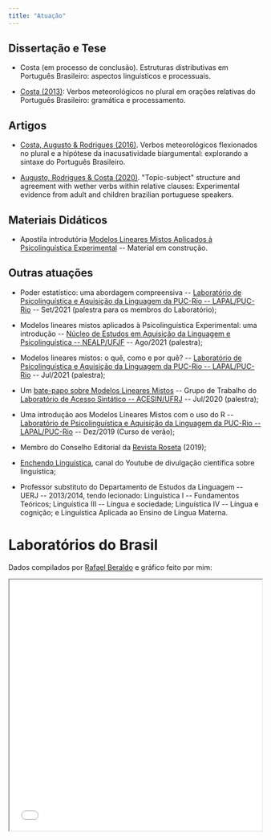 ```yaml
---
title: "Atuação"
---
```


## Dissertação e Tese
- Costa (em processo de conclusão). Estruturas distributivas em Português Brasileiro: aspectos linguísticos e processuais.

- [Costa (2013)](https://www.maxwell.vrac.puc-rio.br/colecao.php?strSecao=resultado&nrSeq=23890@2): Verbos meteorológicos no plural em orações relativas do Português Brasileiro: gramática e processamento.

## Artigos
- [Costa, Augusto & Rodrigues (2016)](https://periodicos.ufjf.br/index.php/veredas/article/view/24982). Verbos meteorológicos flexionados no plural e a hipótese da inacusatividade biargumental: explorando a sintaxe do Português Brasileiro.

- [Augusto, Rodrigues & Costa (2020)](https://books.google.it/books/about/Language_Acquisition_Processing_and_Bili.html?id=urzxDwAAQBAJ&redir_esc=y). "Topic-subject" structure and agreement with wether verbs within relative clauses: Experimental evidence from adult and children brazilian portuguese speakers.

## Materiais Didáticos
- Apostila introdutória [Modelos Lineares Mistos Aplicados à Psicolinguística Experimental](https://igordeo-costa.github.io/posts/modelosmistos/) -- Material em construção.

## Outras atuações
- Poder estatístico: uma abordagem compreensiva -- [Laboratório de Psicolinguística e Aquisição da Linguagem da PUC-Rio -- LAPAL/PUC-Rio](https://www.lapal.letras.puc-rio.br/) -- Set/2021 (palestra para os membros do Laboratório);

- Modelos lineares mistos aplicados à Psicolinguística Experimental: uma introdução -- [Núcleo de Estudos em Aquisição da Linguagem e Psicolinguística -- NEALP/UFJF](https://www.ufjf.br/nealp/) -- Ago/2021 (palestra);

- Modelos lineares mistos: o quê, como e por quê? -- [Laboratório de Psicolinguística e Aquisição da Linguagem da PUC-Rio -- LAPAL/PUC-Rio](https://www.lapal.letras.puc-rio.br/) -- Jul/2021 (palestra);

- Um [bate-papo sobre Modelos Lineares Mistos](https://www.youtube.com/watch?v=nQ7l9sSEWgY&t=2792s) -- Grupo de Trabalho do [Laboratório de Acesso Sintático -- ACESIN/UFRJ](http://www.acesin.letras.ufrj.br/) -- Jul/2020 (palestra);

- Uma introdução aos Modelos Lineares Mistos com o uso do R -- [Laboratório de Psicolinguística e Aquisição da Linguagem da PUC-Rio -- LAPAL/PUC-Rio](https://www.lapal.letras.puc-rio.br/) -- Dez/2019 (Curso de verão);

- Membro do Conselho Editorial da [Revista Roseta](http://www.roseta.org.br/sobre/) (2019);

- [Enchendo Linguística](https://www.youtube.com/channel/UCB-6vpF2TxHJE7gQ3fktzVw), canal do Youtube de divulgação científica sobre linguística;

- Professor substituto do Departamento de Estudos da Linguagem -- UERJ -- 2013/2014, tendo lecionado: Linguística I -- Fundamentos Teóricos; Linguística III -- Língua e sociedade; Linguística IV -- Língua e cognição; e Linguística Aplicada ao Ensino de Língua Materna.

# Laboratórios do Brasil
Dados compilados por [Rafael Beraldo](https://cabaladada.org/) e gráfico feito por mim:

<iframe width="100%" height="500" name="iframe" src="/LabsDoBrasil.html"></iframe>
